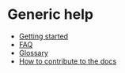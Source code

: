 # Generic help

- [Getting started](GettingStarted/README.md)
- [FAQ](FAQ/README.md)
- [Glossary](Glossary/README.md)
- [How to contribute to the docs](../HowToContribute.md)